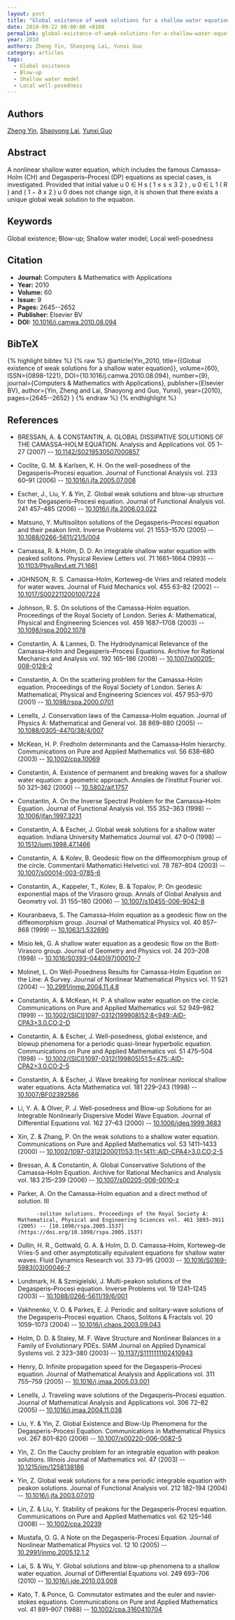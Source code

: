 ```yaml
---
layout: post
title: "Global existence of weak solutions for a shallow water equation"
date: 2010-09-22 00:00:00 +0100
permalink: global-existence-of-weak-solutions-for-a-shallow-water-equation
year: 2010
authors: Zheng Yin, Shaoyong Lai, Yunxi Guo
category: articles
tags:
  - Global existence
  - Blow-up
  - Shallow water model
  - Local well-posedness
---
```

 
## Authors
[Zheng Yin](authors/zheng_yin), [Shaoyong Lai](authors/shaoyong_lai), [Yunxi Guo](authors/yunxi_guo)
 
## Abstract
A nonlinear shallow water equation, which includes the famous Camassa–Holm (CH) and Degasperis–Procesi (DP) equations as special cases, is investigated. Provided that initial value u 0 ∈ H s ( 1 ≤ s ≤ 3 2 ) , u 0 ∈ L 1 ( R ) and ( 1 − ∂ x 2 ) u 0 does not change sign, it is shown that there exists a unique global weak solution to the equation.
 
## Keywords
Global existence; Blow-up; Shallow water model; Local well-posedness
 
## Citation
- **Journal:** Computers &amp; Mathematics with Applications
- **Year:** 2010
- **Volume:** 60
- **Issue:** 9
- **Pages:** 2645--2652
- **Publisher:** Elsevier BV
- **DOI:** [10.1016/j.camwa.2010.08.094](https://doi.org/10.1016/j.camwa.2010.08.094)
 
## BibTeX
{% highlight bibtex %}
{% raw %}
@article{Yin_2010,
  title={{Global existence of weak solutions for a shallow water equation}},
  volume={60},
  ISSN={0898-1221},
  DOI={10.1016/j.camwa.2010.08.094},
  number={9},
  journal={Computers &amp; Mathematics with Applications},
  publisher={Elsevier BV},
  author={Yin, Zheng and Lai, Shaoyong and Guo, Yunxi},
  year={2010},
  pages={2645--2652}
}
{% endraw %}
{% endhighlight %}
 
## References
- BRESSAN, A. & CONSTANTIN, A. GLOBAL DISSIPATIVE SOLUTIONS OF THE CAMASSA–HOLM EQUATION. Analysis and Applications vol. 05 1–27 (2007) -- [10.1142/S0219530507000857](https://doi.org/10.1142/S0219530507000857)
- Coclite, G. M. & Karlsen, K. H. On the well-posedness of the Degasperis–Procesi equation. Journal of Functional Analysis vol. 233 60–91 (2006) -- [10.1016/j.jfa.2005.07.008](https://doi.org/10.1016/j.jfa.2005.07.008)
- Escher, J., Liu, Y. & Yin, Z. Global weak solutions and blow-up structure for the Degasperis–Procesi equation. Journal of Functional Analysis vol. 241 457–485 (2006) -- [10.1016/j.jfa.2006.03.022](https://doi.org/10.1016/j.jfa.2006.03.022)
- Matsuno, Y. Multisoliton solutions of the Degasperis–Procesi equation and their peakon limit. Inverse Problems vol. 21 1553–1570 (2005) -- [10.1088/0266-5611/21/5/004](https://doi.org/10.1088/0266-5611/21/5/004)
- Camassa, R. & Holm, D. D. An integrable shallow water equation with peaked solitons. Physical Review Letters vol. 71 1661–1664 (1993) -- [10.1103/PhysRevLett.71.1661](https://doi.org/10.1103/PhysRevLett.71.1661)
- JOHNSON, R. S. Camassa–Holm, Korteweg–de Vries and related
models for water waves. Journal of Fluid Mechanics vol. 455 63–82 (2002) -- [10.1017/S0022112001007224](https://doi.org/10.1017/S0022112001007224)
- Johnson, R. S. On solutions of the Camassa-Holm equation. Proceedings of the Royal Society of London. Series A: Mathematical, Physical and Engineering Sciences vol. 459 1687–1708 (2003) -- [10.1098/rspa.2002.1078](https://doi.org/10.1098/rspa.2002.1078)
- Constantin, A. & Lannes, D. The Hydrodynamical Relevance of the Camassa–Holm and Degasperis–Procesi Equations. Archive for Rational Mechanics and Analysis vol. 192 165–186 (2008) -- [10.1007/s00205-008-0128-2](https://doi.org/10.1007/s00205-008-0128-2)
- Constantin, A. On the scattering problem for the Camassa-Holm equation. Proceedings of the Royal Society of London. Series A: Mathematical, Physical and Engineering Sciences vol. 457 953–970 (2001) -- [10.1098/rspa.2000.0701](https://doi.org/10.1098/rspa.2000.0701)
- Lenells, J. Conservation laws of the Camassa–Holm equation. Journal of Physics A: Mathematical and General vol. 38 869–880 (2005) -- [10.1088/0305-4470/38/4/007](https://doi.org/10.1088/0305-4470/38/4/007)
- McKean, H. P. Fredholm determinants and the Camassa‐Holm hierarchy. Communications on Pure and Applied Mathematics vol. 56 638–680 (2003) -- [10.1002/cpa.10069](https://doi.org/10.1002/cpa.10069)
- Constantin, A. Existence of permanent and breaking waves for a shallow water equation: a geometric approach. Annales de l’institut Fourier vol. 50 321–362 (2000) -- [10.5802/aif.1757](https://doi.org/10.5802/aif.1757)
- Constantin, A. On the Inverse Spectral Problem for the Camassa–Holm Equation. Journal of Functional Analysis vol. 155 352–363 (1998) -- [10.1006/jfan.1997.3231](https://doi.org/10.1006/jfan.1997.3231)
- Constantin, A. & Escher, J. Global weak solutions for a shallow water equation. Indiana University Mathematics Journal vol. 47 0–0 (1998) -- [10.1512/iumj.1998.47.1466](https://doi.org/10.1512/iumj.1998.47.1466)
- Constantin, A. & Kolev, B. Geodesic flow on the diffeomorphism group of the circle. Commentarii Mathematici Helvetici vol. 78 787–804 (2003) -- [10.1007/s00014-003-0785-6](https://doi.org/10.1007/s00014-003-0785-6)
- Constantin, A., Kappeler, T., Kolev, B. & Topalov, P. On geodesic exponential maps of the Virasoro group. Annals of Global Analysis and Geometry vol. 31 155–180 (2006) -- [10.1007/s10455-006-9042-8](https://doi.org/10.1007/s10455-006-9042-8)
- Kouranbaeva, S. The Camassa–Holm equation as a geodesic flow on the diffeomorphism group. Journal of Mathematical Physics vol. 40 857–868 (1999) -- [10.1063/1.532690](https://doi.org/10.1063/1.532690)
- Misio łek, G. A shallow water equation as a geodesic flow on the Bott-Virasoro group. Journal of Geometry and Physics vol. 24 203–208 (1998) -- [10.1016/S0393-0440(97)00010-7](https://doi.org/10.1016/S0393-0440(97)00010-7)
- Molinet, L. On Well-Posedness Results for Camassa-Holm Equation on the Line: A Survey. Journal of Nonlinear Mathematical Physics vol. 11 521 (2004) -- [10.2991/jnmp.2004.11.4.8](https://doi.org/10.2991/jnmp.2004.11.4.8)
- Constantin, A. & McKean, H. P. A shallow water equation on the circle. Communications on Pure and Applied Mathematics vol. 52 949–982 (1999) -- [10.1002/(SICI)1097-0312(199908)52:8<949::AID-CPA3>3.0.CO;2-D](https://doi.org/10.1002/(SICI)1097-0312(199908)52:8<949::AID-CPA3>3.0.CO;2-D)
- Constantin, A. & Escher, J. Well-posedness, global existence, and blowup phenomena for a periodic quasi-linear hyperbolic equation. Communications on Pure and Applied Mathematics vol. 51 475–504 (1998) -- [10.1002/(SICI)1097-0312(199805)51:5<475::AID-CPA2>3.0.CO;2-5](https://doi.org/10.1002/(SICI)1097-0312(199805)51:5<475::AID-CPA2>3.0.CO;2-5)
- Constantin, A. & Escher, J. Wave breaking for nonlinear nonlocal shallow water equations. Acta Mathematica vol. 181 229–243 (1998) -- [10.1007/BF02392586](https://doi.org/10.1007/BF02392586)
- Li, Y. A. & Olver, P. J. Well-posedness and Blow-up Solutions for an Integrable Nonlinearly Dispersive Model Wave Equation. Journal of Differential Equations vol. 162 27–63 (2000) -- [10.1006/jdeq.1999.3683](https://doi.org/10.1006/jdeq.1999.3683)
- Xin, Z. & Zhang, P. On the weak solutions to a shallow water equation. Communications on Pure and Applied Mathematics vol. 53 1411–1433 (2000) -- [10.1002/1097-0312(200011)53:11<1411::AID-CPA4>3.0.CO;2-5](https://doi.org/10.1002/1097-0312(200011)53:11<1411::AID-CPA4>3.0.CO;2-5)
- Bressan, A. & Constantin, A. Global Conservative Solutions of the Camassa–Holm Equation. Archive for Rational Mechanics and Analysis vol. 183 215–239 (2006) -- [10.1007/s00205-006-0010-z](https://doi.org/10.1007/s00205-006-0010-z)
- Parker, A. On the Camassa–Holm equation and a direct method of solution. III
            
            -soliton solutions. Proceedings of the Royal Society A: Mathematical, Physical and Engineering Sciences vol. 461 3893–3911 (2005) -- [10.1098/rspa.2005.1537](https://doi.org/10.1098/rspa.2005.1537)
- Dullin, H. R., Gottwald, G. A. & Holm, D. D. Camassa–Holm, Korteweg–de Vries-5 and other asymptotically equivalent equations for shallow water waves. Fluid Dynamics Research vol. 33 73–95 (2003) -- [10.1016/S0169-5983(03)00046-7](https://doi.org/10.1016/S0169-5983(03)00046-7)
- Lundmark, H. & Szmigielski, J. Multi-peakon solutions of the Degasperis–Procesi equation. Inverse Problems vol. 19 1241–1245 (2003) -- [10.1088/0266-5611/19/6/001](https://doi.org/10.1088/0266-5611/19/6/001)
- Vakhnenko, V. O. & Parkes, E. J. Periodic and solitary-wave solutions of the Degasperis–Procesi equation. Chaos, Solitons &amp; Fractals vol. 20 1059–1073 (2004) -- [10.1016/j.chaos.2003.09.043](https://doi.org/10.1016/j.chaos.2003.09.043)
- Holm, D. D. & Staley, M. F. Wave Structure and Nonlinear Balances in a Family of Evolutionary PDEs. SIAM Journal on Applied Dynamical Systems vol. 2 323–380 (2003) -- [10.1137/S1111111102410943](https://doi.org/10.1137/S1111111102410943)
- Henry, D. Infinite propagation speed for the Degasperis–Procesi equation. Journal of Mathematical Analysis and Applications vol. 311 755–759 (2005) -- [10.1016/j.jmaa.2005.03.001](https://doi.org/10.1016/j.jmaa.2005.03.001)
- Lenells, J. Traveling wave solutions of the Degasperis–Procesi equation. Journal of Mathematical Analysis and Applications vol. 306 72–82 (2005) -- [10.1016/j.jmaa.2004.11.038](https://doi.org/10.1016/j.jmaa.2004.11.038)
- Liu, Y. & Yin, Z. Global Existence and Blow-Up Phenomena for the Degasperis-Procesi Equation. Communications in Mathematical Physics vol. 267 801–820 (2006) -- [10.1007/s00220-006-0082-5](https://doi.org/10.1007/s00220-006-0082-5)
- Yin, Z. On the Cauchy problem for an integrable equation with peakon solutions. Illinois Journal of Mathematics vol. 47 (2003) -- [10.1215/ijm/1258138186](https://doi.org/10.1215/ijm/1258138186)
- Yin, Z. Global weak solutions for a new periodic integrable equation with peakon solutions. Journal of Functional Analysis vol. 212 182–194 (2004) -- [10.1016/j.jfa.2003.07.010](https://doi.org/10.1016/j.jfa.2003.07.010)
- Lin, Z. & Liu, Y. Stability of peakons for the Degasperis‐Procesi equation. Communications on Pure and Applied Mathematics vol. 62 125–146 (2008) -- [10.1002/cpa.20239](https://doi.org/10.1002/cpa.20239)
- Mustafa, O. G. A Note on the Degasperis-Procesi Equation. Journal of Nonlinear Mathematical Physics vol. 12 10 (2005) -- [10.2991/jnmp.2005.12.1.2](https://doi.org/10.2991/jnmp.2005.12.1.2)
- Lai, S. & Wu, Y. Global solutions and blow-up phenomena to a shallow water equation. Journal of Differential Equations vol. 249 693–706 (2010) -- [10.1016/j.jde.2010.03.008](https://doi.org/10.1016/j.jde.2010.03.008)
- Kato, T. & Ponce, G. Commutator estimates and the euler and navier‐stokes equations. Communications on Pure and Applied Mathematics vol. 41 891–907 (1988) -- [10.1002/cpa.3160410704](https://doi.org/10.1002/cpa.3160410704)

